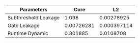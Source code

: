 | Parameters | Core | L2 |
| --- | --- | --- |
| Subthreshold Leakage | 1.098 | 0.00278925 |
| Gate Leakage | 0.00726281 | 0.000397114 |
| Runtime Dynamic | 0.301885 | 0.0108708 |
